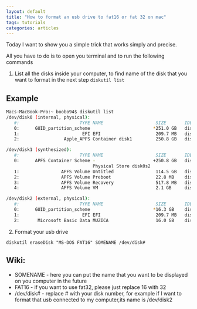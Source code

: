 ```yaml
---
layout: default
title: "How to format an usb drive to fat16 or fat 32 on mac"
tags: tutorials
categories: articles
---
```


Today I want to show you a simple trick that works simply and precise.

All you have to do is to open you terminal and to run the following commands

1. List all the disks inside your computer, to find name of the disk that you want to format in the next step 
`diskutil list`

## Example

```Bash
Macs-MacBook-Pro:~ boobo94$ diskutil list
/dev/disk0 (internal, physical):
   #:                       TYPE NAME                    SIZE       IDENTIFIER
   0:      GUID_partition_scheme                        *251.0 GB   disk0
   1:                        EFI EFI                     209.7 MB   disk0s1
   2:                 Apple_APFS Container disk1         250.8 GB   disk0s2

/dev/disk1 (synthesized):
   #:                       TYPE NAME                    SIZE       IDENTIFIER
   0:      APFS Container Scheme -                      +250.8 GB   disk1
                                 Physical Store disk0s2
   1:                APFS Volume Untitled                114.5 GB   disk1s1
   2:                APFS Volume Preboot                 22.8 MB    disk1s2
   3:                APFS Volume Recovery                517.8 MB   disk1s3
   4:                APFS Volume VM                      2.1 GB     disk1s4

/dev/disk2 (external, physical):
   #:                       TYPE NAME                    SIZE       IDENTIFIER
   0:      GUID_partition_scheme                        *16.3 GB    disk2
   1:                        EFI EFI                     209.7 MB   disk2s1
   2:       Microsoft Basic Data MUZICA                  16.0 GB    disk2s2
```

2. Format your usb drive

`diskutil eraseDisk "MS-DOS FAT16" SOMENAME /dev/disk#`

## Wiki:

+ SOMENAME - here you can put the name that you want to be displayed on you computer in the future
+ FAT16 - if you want to use fat32, please just replace 16 with 32
+ /dev/disk# - replace # with your disk number, for example if I want to format that usb connected to my computer,its name is /dev/disk2